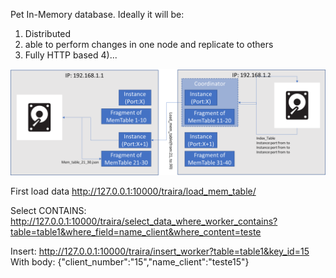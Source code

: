 Pet In-Memory database. Ideally it will be:
1) Distributed
2) able to perform changes in one node and replicate to others
3) Fully HTTP based
4)...

![alt text](Nimpha_Model.png)


First load data
http://127.0.0.1:10000/traira/load_mem_table/

Select CONTAINS:
http://127.0.0.1:10000/traira/select_data_where_worker_contains?table=table1&where_field=name_client&where_content=teste

Insert:
http://127.0.0.1:10000/traira/insert_worker?table=table1&key_id=15
With body:
{"client_number":"15","name_client":"teste15"}

